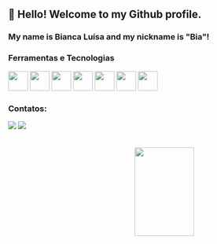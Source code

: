 ## 👋 Hello! Welcome to my Github profile.
### My name is Bianca Luísa and my nickname is "Bia"!

### Ferramentas e Tecnologias


<img src="https://cdn.jsdelivr.net/gh/devicons/devicon/icons/git/git-original-wordmark.svg" width="40" height="40" />  
<img src="https://cdn.jsdelivr.net/gh/devicons/devicon/icons/gitlab/gitlab-original-wordmark.svg" width="40" height="40" />  
<img src="https://cdn.jsdelivr.net/gh/devicons/devicon/icons/javascript/javascript-original.svg" width="40" height="40" />
<img src="https://cdn.jsdelivr.net/gh/devicons/devicon/icons/typescript/typescript-original.svg" width="40" height="40" />
<img src="https://cdn.jsdelivr.net/gh/devicons/devicon/icons/react/react-original.svg" width="40" height="40" />  
<img src="https://cdn.jsdelivr.net/gh/devicons/devicon/icons/graphql/graphql-plain-wordmark.svg" width="40" height="40" />  
<img src="https://cdn.jsdelivr.net/gh/devicons/devicon/icons/bootstrap/bootstrap-original-wordmark.svg" width="40" height="40" />


### Contatos:


<div>
<a href = "mailto:contato@luisabianca"><img src="https://img.shields.io/badge/Gmail-D14836?style=for-the-badge&logo=gmail&logoColor=white" target="_blank"></a>
<a href="https://www.linkedin.com/in/biancaluisasantos/" target="_blank"><img src="https://img.shields.io/badge/-LinkedIn-%230077B5?style=for-the-badge&logo=linkedin&logoColor=white" target="_blank"></a>   
</div>          
  
  
  <br />
  <br />
  
 
<div>
  <a href="https://github.com/luisabianca">
  <img height="180em" style="width: 49%; float: right; margin: none;"  src="https://github-readme-stats.vercel.app/api/top-langs/?username=luisabianca&count_private=true&layout=compact&langs_count=7&theme=dracula"/></a>
</div>
       
         

          

